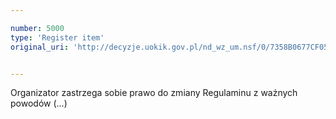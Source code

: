 ```yaml
---

number: 5000
type: 'Register item'
original_uri: 'http://decyzje.uokik.gov.pl/nd_wz_um.nsf/0/7358B0677CF05872C1257B95003C3ABC?OpenDocument'


---
```


Organizator zastrzega sobie prawo do zmiany Regulaminu z ważnych powodów (...)
